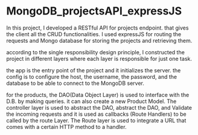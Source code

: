 # MongoDB_projectsAPI_expressJS

In this project, I developed a RESTful API for projects endpoint. that gives the client all the CRUD functionalities.
I used expressJS for routing the requests and Mongo database for storing the projects and retrieving them.

according to the single responsibility design principle, I constructed the project in different layers where each layer is responsible for just one task.

the app is the entry point of the project and it initializes the server. the config is to configure the host, the username, the password, and the database to be able to connect to the MongoDB server.

for the products, the DAO(Data Object Layer) is used to interface with the D.B. by making queries. it can also create a new Product Model. The controller layer is used to abstract the DAO, abstract the DAO, and Validate the incoming requests and it is used as callbacks (Route Handlers) to be called by the route Layer. The Route layer is used to integrate a URL that comes with a certain HTTP method to a handler.